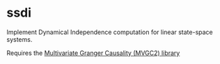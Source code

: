 # ssdi
Implement Dynamical Independence computation for linear state-space systems.

Requires the [Multivariate Granger Causality (MVGC2) library](https://github.com/lcbarnett/MVGC2)
